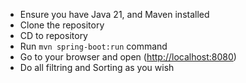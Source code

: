 - Ensure you have Java 21, and Maven installed
- Clone the repository
- CD to repository
- Run `mvn spring-boot:run` command
- Go to your browser and open ([http://localhost:8080](http://localhost:8080/))
- Do all filtring and Sorting as you wish
